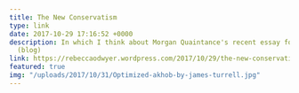```yaml
---
title: The New Conservatism
type: link
date: 2017-10-29 17:16:52 +0000
description: In which I think about Morgan Quaintance's recent essay for e-flux conversations
  (blog)
link: https://rebeccaodwyer.wordpress.com/2017/10/29/the-new-conservatism/
featured: true
img: "/uploads/2017/10/31/Optimized-akhob-by-james-turrell.jpg"
---
```

